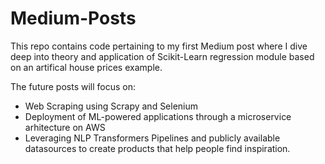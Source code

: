 # Medium-Posts

This repo contains code pertaining to my first Medium post where I dive deep into theory and application of Scikit-Learn regression module based on an artifical house prices example. 

The future posts will focus on:

- Web Scraping using Scrapy and Selenium
- Deployment of ML-powered applications through a microservice arhitecture on AWS
- Leveraging NLP Transformers Pipelines and publicly available datasources to create products that help people find inspiration. 
